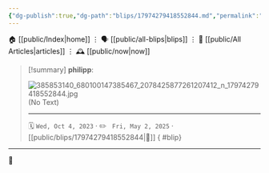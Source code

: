 ```yaml
---
{"dg-publish":true,"dg-path":"blips/17974279418552844.md","permalink":"/blips/17974279418552844/","title":"philipp on instagram @ 2023-10-04"}
---
```



<div class="transclusion internal-embed is-loaded"><div class="markdown-embed">




🏠 [[public/Index\|home]]  ⋮ 🗣️ [[public/all-blips\|blips]] ⋮  📝 [[public/All Articles\|articles]]  ⋮ 🕰️ [[public/now\|now]]


</div></div>


> [!summary] **philipp**:
>
> ![385853140_680100147385467_2078425877261207412_n_17974279418552844.jpg](/img/user/attachments/385853140_680100147385467_2078425877261207412_n_17974279418552844.jpg)
> (No Text)
> - - -
>
> 🗓️ <code>Wed, Oct 4, 2023</code>  · ✏️ <code> Fri, May 2, 2025</code>  · [[public/blips/17974279418552844\|🔗]]
{ #blip}


- - -

 👾
